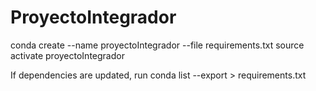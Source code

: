 # ProyectoIntegrador

conda create --name proyectoIntegrador --file requirements.txt
source activate proyectoIntegrador

If dependencies are updated, run
conda list --export > requirements.txt